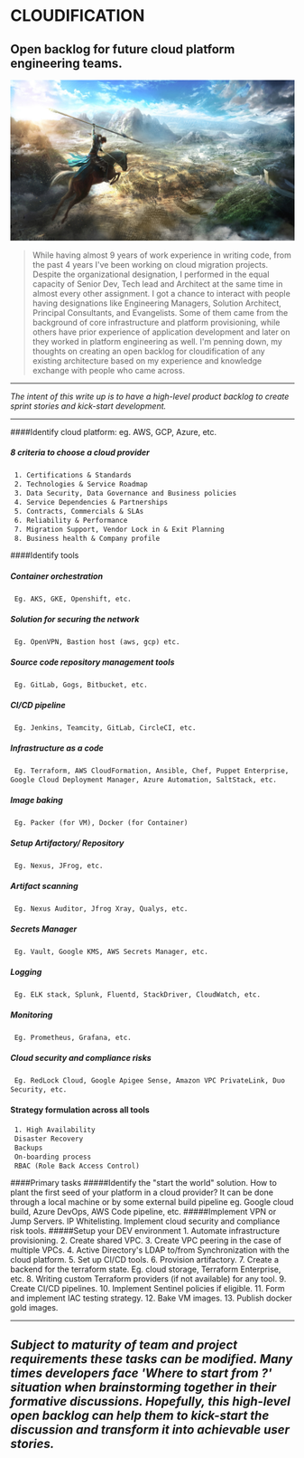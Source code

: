 # CLOUDIFICATION
## Open backlog for future cloud platform engineering teams.

![Dynasty Warriors - Landscape, Army, Horse, Spear](image.jpg)

> While having almost 9 years of work experience in writing code, from the past 4 years I've been working on cloud migration projects. 
  Despite the organizational designation, I performed in the equal capacity of Senior Dev, Tech lead and Architect at the same time in almost every other assignment. 
  I got a chance to interact with people having designations like Engineering Managers, Solution Architect, Principal Consultants, and Evangelists. 
  Some of them came from the background of core infrastructure and platform provisioning, while others have prior experience of application development and later on they worked in platform engineering as well. I'm penning down, my thoughts on creating an open backlog for cloudification of any existing architecture 
  based on my experience and knowledge exchange with people who came across.

---
*The intent of this write up is to have a high-level product backlog to create sprint stories and kick-start development.*

---
####Identify cloud platform: eg. AWS, GCP, Azure, etc.
  ##### 8 criteria to choose a cloud provider 
     1. Certifications & Standards
     2. Technologies & Service Roadmap
     3. Data Security, Data Governance and Business policies
     4. Service Dependencies & Partnerships
     5. Contracts, Commercials & SLAs
     6. Reliability & Performance
     7. Migration Support, Vendor Lock in & Exit Planning
     8. Business health & Company profile


####Identify tools
  ##### Container orchestration 
     Eg. AKS, GKE, Openshift, etc.
  ##### Solution for securing the network
     Eg. OpenVPN, Bastion host (aws, gcp) etc.  
  ##### Source code repository management tools
     Eg. GitLab, Gogs, Bitbucket, etc.
  ##### CI/CD pipeline
     Eg. Jenkins, Teamcity, GitLab, CircleCI, etc.  
  ##### Infrastructure as a code
     Eg. Terraform, AWS CloudFormation, Ansible, Chef, Puppet Enterprise, Google Cloud Deployment Manager, Azure Automation, SaltStack, etc.
  ##### Image baking
     Eg. Packer (for VM), Docker (for Container)  
  ##### Setup Artifactory/ Repository
     Eg. Nexus, JFrog, etc.
  ##### Artifact scanning
     Eg. Nexus Auditor, Jfrog Xray, Qualys, etc.
  ##### Secrets Manager
     Eg. Vault, Google KMS, AWS Secrets Manager, etc.       
  ##### Logging
     Eg. ELK stack, Splunk, Fluentd, StackDriver, CloudWatch, etc.
  ##### Monitoring
     Eg. Prometheus, Grafana, etc.   
  ##### Cloud security and compliance risks
     Eg. RedLock Cloud, Google Apigee Sense, Amazon VPC PrivateLink, Duo Security, etc.
  
  
#### Strategy formulation across all tools
     1. High Availability 
     Disaster Recovery 
     Backups 
     On-boarding process 
     RBAC (Role Back Access Control)
     
####Primary tasks
  #####Identify the "start the world" solution. 
     How to plant the first seed of your platform in a cloud provider? 
      It can be done through a local machine or by some external build pipeline eg. Google cloud build, Azure DevOps, AWS Code pipeline, etc.
  #####Implement VPN or Jump Servers.
     IP Whitelisting.
     Implement cloud security and compliance risk tools.
  #####Setup your DEV environment
     1.  Automate infrastructure provisioning.
     2.  Create shared VPC.
     3.  Create VPC peering in the case of multiple VPCs.
     4.  Active Directory's LDAP to/from Synchronization with the cloud platform.
     5.  Set up CI/CD tools.
     6.  Provision artifactory.
     7.  Create a backend for the terraform state. Eg. cloud storage, Terraform Enterprise, etc.
     8.  Writing custom Terraform providers (if not available) for any tool.
     9.  Create CI/CD pipelines.
     10. Implement Sentinel policies if eligible.
     11. Form and implement IAC testing strategy.
     12. Bake VM images.
     13. Publish docker gold images. 

---
*Subject to maturity of team and project requirements these tasks can be modified.
 Many times developers face 'Where to start from ?' situation when brainstorming together in their formative discussions.
 Hopefully, this high-level open backlog can help them to kick-start the discussion and transform it into achievable user stories.*
---